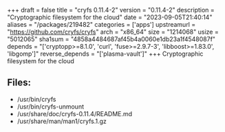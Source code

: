 +++
draft = false
title = "cryfs 0.11.4-2"
version = "0.11.4-2"
description = "Cryptographic filesystem for the cloud"
date = "2023-09-05T21:40:14"
aliases = "/packages/219482"
categories = ['apps']
upstreamurl = "https://github.com/cryfs/cryfs"
arch = "x86_64"
size = "1214068"
usize = "5012065"
sha1sum = "4858a4484687af45b4a0060e1db23a1f4548087f"
depends = "['cryptopp>=8.1.0', 'curl', 'fuse>=2.9.7-3', 'libboost>=1.83.0', 'libgomp']"
reverse_depends = "['plasma-vault']"
+++
Cryptographic filesystem for the cloud

## Files: 
* /usr/bin/cryfs
* /usr/bin/cryfs-unmount
* /usr/share/doc/cryfs-0.11.4/README.md
* /usr/share/man/man1/cryfs.1.gz
